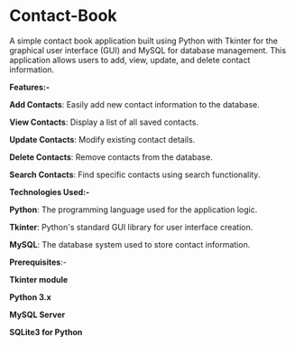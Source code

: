 # Contact-Book
A simple contact book application built using Python with Tkinter for the graphical user interface (GUI) and MySQL for database management. This application allows users to add, view, update, and delete contact information.

**Features:-**

**Add Contacts**: Easily add new contact information to the database.

**View Contacts**: Display a list of all saved contacts.

**Update Contacts**: Modify existing contact details.

**Delete Contacts**: Remove contacts from the database.

**Search Contacts**: Find specific contacts using search functionality.

**Technologies Used:-**

**Python**: The programming language used for the application logic.

**Tkinter**: Python's standard GUI library for user interface creation.

**MySQL**: The database system used to store contact information.

**Prerequisites**:-

**Tkinter module**

**Python 3.x**

**MySQL Server**

**SQLite3 for Python**


